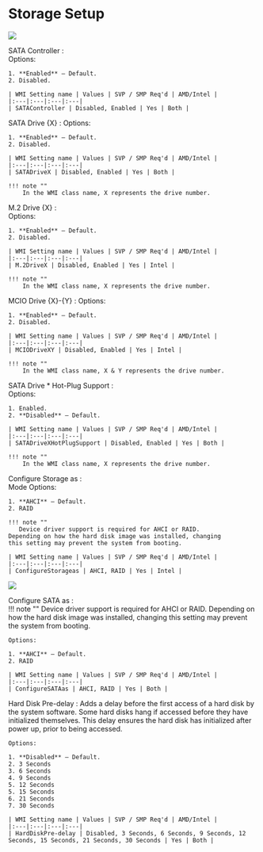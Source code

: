 # Storage Setup #
![](https://cdrt.github.io/mk_docs/ref/bios/settings/thinkstation/img/ts_storagesetup_p3twr1.PNG)
<!--![](https://cdrt.github.io/mk_docs/ref/bios/settings/thinkstation/img
   /ts_storagesetup_p3twr2.png)
![](https://cdrt.github.io/mk_docs/ref/bios/settings/thinkstation/img
   /ts_storagesetup_px1.png)
![](https://cdrt.github.io/mk_docs/ref/bios/settings/thinkstation/img
   /ts_storagesetup_px2.png)
![](https://cdrt.github.io/mk_docs/ref/bios/settings/thinkstation/img
   /ts_storagesetup_p3twr_1.png)
![](https://cdrt.github.io/mk_docs/ref/bios/settings/thinkstation/img
   /ts_storagesetup_p3twr_2.png)
![](https://cdrt.github.io/mk_docs/ref/bios/settings/thinkstation/img
   /ts_storagesetup_px_1.png)
![](https://cdrt.github.io/mk_docs/ref/bios/settings/thinkstation/img
   /ts_storagesetup_px_2.png)-->



SATA Controller
:	
	Options:

	1. **Enabled** – Default.
	2. Disabled.

	| WMI Setting name | Values | SVP / SMP Req'd | AMD/Intel |
	|:---|:---|:---|:---|
	| SATAController | Disabled, Enabled | Yes | Both |



SATA Drive {X}
:	Options:

	1. **Enabled** – Default.
	2. Disabled.

	| WMI Setting name | Values | SVP / SMP Req'd | AMD/Intel |
	|:---|:---|:---|:---|
	| SATADriveX | Disabled, Enabled | Yes | Both |

	!!! note ""
		In the WMI class name, X represents the drive number.



M.2 Drive {X}
:	
	Options:

	1. **Enabled** – Default.
	2. Disabled.

	| WMI Setting name | Values | SVP / SMP Req'd | AMD/Intel |
	|:---|:---|:---|:---|
	| M.2DriveX | Disabled, Enabled | Yes | Intel |

	!!! note ""
		In the WMI class name, X represents the drive number.


MCIO Drive {X}-{Y}
:	Options:

	1. **Enabled** – Default.
	2. Disabled.

	| WMI Setting name | Values | SVP / SMP Req'd | AMD/Intel |
	|:---|:---|:---|:---|
	| MCIODriveXY | Disabled, Enabled | Yes | Intel |

	!!! note ""
		In the WMI class name, X & Y represents the drive number.


SATA Drive * Hot-Plug Support
:	
	Options:

	1. Enabled.
	2. **Disabled** – Default.

	| WMI Setting name | Values | SVP / SMP Req'd | AMD/Intel |
	|:---|:---|:---|:---|
	| SATADriveXHotPlugSupport | Disabled, Enabled | Yes | Both |

	!!! note ""
		In the WMI class name, X represents the drive number.


Configure Storage as
:	
	Mode Options:

	1. **AHCI** – Default.
	2. RAID

	!!! note ""
	   Device driver support is required for AHCI or RAID.
	Depending on how the hard disk image was installed, changing
	this setting may prevent the system from booting.

	| WMI Setting name | Values | SVP / SMP Req'd | AMD/Intel |
	|:---|:---|:---|:---|
	| ConfigureStorageas | AHCI, RAID | Yes | Intel |



![](https://cdrt.github.io/mk_docs/ref/bios/settings/thinkstation/img/ts_storagesetup_px_2.PNG)

Configure SATA as
:	
	!!! note ""
	    Device driver support is required for AHCI or RAID. Depending on how the hard disk image was installed, changing this setting may prevent the system from booting.

	Options:

	1. **AHCI** – Default.
	2. RAID

	| WMI Setting name | Values | SVP / SMP Req'd | AMD/Intel |
	|:---|:---|:---|:---|
	| ConfigureSATAas | AHCI, RAID | Yes | Both |


Hard Disk Pre-delay
:	Adds a delay before the first access of a hard disk by the system software. Some hard disks hang if accessed before they have initialized themselves. This delay ensures the hard disk has initialized after power up, prior to being accessed.

	Options:

	1. **Disabled** – Default.
	2. 3 Seconds
	3. 6 Seconds
	4. 9 Seconds
	5. 12 Seconds
	5. 15 Seconds
	6. 21 Seconds
	7. 30 Seconds

	| WMI Setting name | Values | SVP / SMP Req'd | AMD/Intel |
	|:---|:---|:---|:---|
	| HardDiskPre-delay | Disabled, 3 Seconds, 6 Seconds, 9 Seconds, 12 Seconds, 15 Seconds, 21 Seconds, 30 Seconds | Yes | Both |





<!--
### Intel(R) VMD Technology ###
![](https://cdrt.github.io/mk_docs/ref/bios/settings/thinkstation/img
   /ts_intelvmd_1.png)
![](https://cdrt.github.io/mk_docs/ref/bios/settings/thinkstation/img
   /ts_intelvmd_2.png)
![](https://cdrt.github.io/mk_docs/ref/bios/settings/thinkstation/img
   /ts_intelvmd_3.png)

Enable the VMD(Volume Management Device) technology to 
support configure PCIe storages to VROC(Virtual RAID on 
CPU) feature. -->

<!-- More options for users: (Display image here?)
would these be more dropdown subheaders? or do we make it another page
look at atadriversetup for ex on how they did it
EX: M.2 Slot 1, M.2 Slot 2, M.2 Slot3
	PCIe Slot1, etc -->



